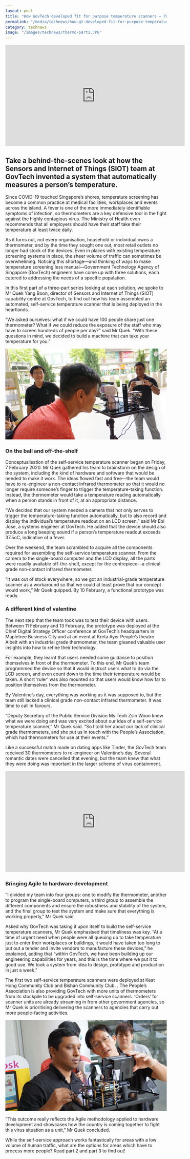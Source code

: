 ```yaml
---
layout: post
title: "How GovTech developed fit for purpose temperature scanners – Part 1"
permalink: "/media/technews/how-gt-developed-fit-for-purpose-temperature-scanners-part-1"
category: technews
image: "/images/technews/thermo-part1.JPG"
---
```


<div class="bp-youtube">
  <iframe width="560" height="315" src="https://www.youtube.com/watch?v=GeM9phUWgck" frameborder="0" allow="autoplay; encrypted-media" allowfullscreen></iframe>
</div>


Take a behind-the-scenes look at how the Sensors and Internet of Things (SIOT) team at GovTech invented a system that automatically measures a person’s temperature.
---

Since COVID-19 touched Singapore’s shores, temperature screening has become a common practice at medical facilities, workplaces and events across the island. A fever is one of the more immediately identifiable symptoms of infection, so thermometers are a key defensive tool in the fight against the highly contagious virus. The Ministry of Health even recommends that all employers should have their staff take their temperature at least twice daily. 

As it turns out, not every organisation, household or individual owns a thermometer, and by the time they sought one out, most retail outlets no longer had stock of the devices. Even in places with existing temperature screening systems in place, the sheer volume of traffic can sometimes be overwhelming. Noticing this shortage—and thinking of ways to make temperature screening less manual—Government Technology Agency of Singapore (GovTech) engineers have come up with three solutions, each catered to addressing the needs of a specific population. 

In this first part of a three-part  series  looking at each solution, we spoke to Mr Quek Yang Boon, director of Sensors and Internet of Things (SIOT) capability centre at GovTech, to find out how his team assembled an automated, self-service temperature scanner that is being deployed in the heartlands.

“We asked ourselves: what if we could have 100 people share just one thermometer? What if we could reduce the exposure of the staff who may have to screen hundreds of people per day?” said Mr Quek. “With these questions in mind, we decided to build a machine that can take your temperature for you.”

![SiOT thermo scanner](/images/technews/thermo-part1.JPG)

### **On the ball and off-the-shelf**

Conceptualisation of the self-service temperature scanner began on Friday, 7 February 2020. Mr Quek gathered his team to brainstorm on the design of the system, including the kind of hardware and software that would be needed to make it work. The ideas flowed fast and free—the team would have to re-engineer a non-contact infrared thermometer so that it would no longer require someone’s finger to trigger the temperature-taking function. Instead, the thermometer would take a temperature reading automatically when a person stands in front of it, at an appropriate distance.

“We decided that our system needed a camera that not only serves to trigger the temperature-taking function automatically, but to also record and display the individual’s temperature readout on an LCD screen,” said Mr Ebi Jose, a systems engineer at GovTech. He added that the device should also produce a long beeping sound if a person’s temperature readout exceeds 37.5oC, indicative of a fever. 

Over the weekend, the team scrambled to acquire all the components required for assembling the self-service temperature scanner. From the camera to the single-board computer and the LCD display, all the parts were readily available off-the-shelf, except for the centrepiece—a clinical grade non-contact infrared thermometer.

“It was out of stock everywhere, so we got an industrial-grade temperature scanner as a workaround so that we could at least prove that our concept would work,” Mr Quek quipped. By 10 February, a functional prototype was ready. 

### **A different kind of valentine**

The next step that the team took was to test their device with users. Between 11 February and 13 February, the prototype was deployed at the Chief Digital Strategy Officer conference at GovTech’s headquarters in Mapletree Business City and at an event at Kreta Ayer People’s theatre. Albeit with an industrial grade thermometer, the team gleaned valuable user insights into how to refine their technology.

For example, they learnt that users needed some guidance to position themselves in front of the thermometer. To this end, Mr Quek’s team programmed the device so that it would instruct users what to do via the LCD screen, and even count down to the time their temperature would be taken. A short ‘ruler’ was also mounted so that users would know how far to position themselves from the thermometer. 

By Valentine’s day, everything was working as it was supposed to, but the team still lacked a clinical grade non-contact infrared thermometer. It was time to call in favours. 

“Deputy Secretary of the Public Service Division Ms Teoh Zsin Woon knew what we were doing and was very excited about our idea of a self-service temperature scanner,” Mr Quek said. “So I told her about our lack of clinical grade thermometers, and she put us in touch with the People’s Association, which had thermometers for use at their events.”

Like a successful match made on dating apps like Tinder, the GovTech team received 30 thermometers to re-engineer on Valentine’s day. Several romantic dates were cancelled that evening, but the team knew that what they were doing was important in the larger scheme of virus containment. 

<div class="bp-youtube">
  <iframe width="560" height="315" src="https://www.youtube.com/embed/buj8ZTRtJes" frameborder="0" allow="accelerometer; autoplay; encrypted-media; gyroscope; picture-in-picture" allowfullscreen></iframe>
</div>

### **Bringing Agile to hardware development**

“I divided my team into four groups: one to modify the thermometer, another to program the single-board computers, a third group to assemble the different components and ensure the robustness and stability of the system, and the final group to test the system and make sure that everything is working properly,” Mr Quek said.

Asked why GovTech was taking it upon itself to build the self-service temperature scanners, Mr Quek emphasised that timeliness was key. “At a time of urgent need when people were all queuing up to take temperature just to enter their workplaces or buildings, it would have taken too long to put out a tender and invite vendors to manufacture these devices,” he explained, adding that “within GovTech, we have been building up our engineering capabilities for years, and this is the time where we put it to good use. We took a system from idea to design, prototype and production in just a week.”

The first two self-service temperature scanners were deployed at Keat Hong Community Club and Bishan Community Club. . The People’s Association is also providing GovTech with more units of thermometers from its stockpile to be upgraded into self-service scanners. ‘Orders’ for scanner units are already streaming in from other government agencies, so Mr Quek is prioritising delivering the scanners to agencies that carry out more people-facing activities.  

![SiOT thermo scanner](/images/technews/thermo-part2.JPG)

“This outcome really reflects the Agile methodology applied to hardware development and showcases how the country is coming together to fight this virus situation as a unit,” Mr Quek concluded.

While the self-service approach works fantastically for areas with a low volume of human traffic, what are the options for areas which have to process more people? Read part 2 and part 3  to find out!
